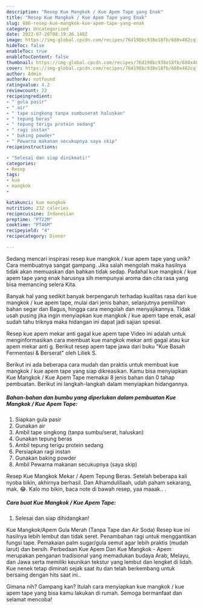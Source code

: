 ```yaml
---
description: "Resep Kue Mangkok / Kue Apem Tape yang Enak"
title: "Resep Kue Mangkok / Kue Apem Tape yang Enak"
slug: 886-resep-kue-mangkok-kue-apem-tape-yang-enak
category: Uncategorized
date: 2022-07-20T08:19:26.148Z
image: https://img-global.cpcdn.com/recipes/76d198bc938e18fb/680x482cq70/kue-mangkok-kue-apem-tape-foto-resep-utama.jpg
hideToc: false
enableToc: true
enableTocContent: false
thumbnail: https://img-global.cpcdn.com/recipes/76d198bc938e18fb/680x482cq70/kue-mangkok-kue-apem-tape-foto-resep-utama.jpg
cover: https://img-global.cpcdn.com/recipes/76d198bc938e18fb/680x482cq70/kue-mangkok-kue-apem-tape-foto-resep-utama.jpg
author: Admin
authorAv: notfound
ratingvalue: 4.2
reviewcount: 22
recipeingredient:
- " gula pasir"
- " air"
- " tape singkong tanpa sumbuserat haluskan"
- " tepung beras"
- " tepung terigu protein sedang"
- " ragi instan"
- " baking powder"
- " Pewarna makanan secukupnya saya skip"
recipeinstructions:

- "Selesai dan siap dinikmati!"
categories:
- Resep
tags:
- kue
- mangkok
- 

katakunci: kue mangkok  
nutrition: 232 calories
recipecuisine: Indonesian
preptime: "PT22M"
cooktime: "PT46M"
recipeyield: "4"
recipecategory: Dinner

---
```





Sedang mencari inspirasi resep kue mangkok / kue apem tape yang unik? Cara membuatnya sangat gampang. Jika salah mengolah maka hasilnya tidak akan memuaskan dan bahkan tidak sedap. Padahal kue mangkok / kue apem tape yang enak harusnya sih mempunyai aroma dan cita rasa yang bisa memancing selera Kita.





Banyak hal yang sedikit banyak berpengaruh terhadap kualitas rasa dari kue mangkok / kue apem tape, mulai dari jenis bahan, selanjutnya pemilihan bahan segar dan Bagus, hingga cara mengolah dan menyajikannya. Tidak usah pusing jika ingin menyiapkan kue mangkok / kue apem tape enak,      asal sudah tahu triknya maka hidangan ini dapat jadi sajian spesial.














Resep kue apem mekar anti gagal kue apem tape Video ini adalah untuk menginformasikan cara membuat kue mangkok mekar anti gagal atau kur apem mekar anti g. Berikut resep apem tape jawa dari buku &#34;Kue Basah Fermentasi &amp; Berserat&#34; oleh Liliek S.






Berikut ini ada beberapa cara mudah dan praktis untuk membuat kue mangkok / kue apem tape yang siap dikreasikan. Kamu bisa menyiapkan Kue Mangkok / Kue Apem Tape memakai 8 jenis bahan dan 0 tahap pembuatan. Berikut ini langkah-langkah dalam menyiapkan hidangannya.

<!--inarticleads1-->

##### Bahan-bahan dan bumbu yang diperlukan dalam pembuatan Kue Mangkok / Kue Apem Tape:

1. Siapkan  gula pasir
1. Gunakan  air
1. Ambil  tape singkong (tanpa sumbu/serat, haluskan)
1. Gunakan  tepung beras
1. Ambil  tepung terigu protein sedang
1. Persiapkan  ragi instan
1. Gunakan  baking powder
1. Ambil  Pewarna makanan secukupnya (saya skip)


Resep Kue Mangkok Mekar / Apem Tepung Beras. Setelah beberapa kali nyoba bikin, akhirnya berhasil. Dan Alhamdulillaah, udah paham sekarang, mak. 😂. Kalo mo bikin, baca note di bawah resep, yaa maaak.. . 

<!--inarticleads2-->

##### Cara buat Kue Mangkok / Kue Apem Tape:


1. Selesai dan siap dihidangkan!

Kue Mangkok/Apem Gula Merah (Tanpa Tape dan Air Soda) Resep kue ini hasilnya lebih lembut dan tidak seret. Penambahan ragi untuk menggantikan fungsi tape. Pemakaian palm sugar/gula semut agar lebih praktis (mudah larut) dan bersih. Perbedaan Kue Apem Dan Kue Mangkok - Apem merupakan penganan tradisional yang memadukan budaya Arab, Melayu, dan Jawa serta memiliki keunikan tekstur yang lembut dan lengket di lidah. Kue nenek tetap diminati sejak saat itu dan telah berkembang untuk bersaing dengan hits saat ini.. 

Gimana nih? Gampang kan? Itulah cara menyiapkan kue mangkok / kue apem tape yang bisa kamu lakukan di rumah. Semoga bermanfaat dan selamat mencoba!
